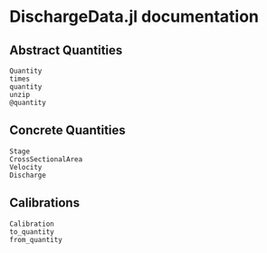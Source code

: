 # DischargeData.jl documentation

## Abstract Quantities

```@docs
Quantity
times
quantity
unzip
@quantity
```

## Concrete Quantities

```@docs
Stage
CrossSectionalArea
Velocity
Discharge
```

## Calibrations

```@docs
Calibration
to_quantity
from_quantity
```
